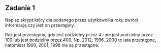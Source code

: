 Zadanie 1
---

Napisz skrypt który dla podanego przez użytkownika roku zwróci informację czy jest on przestępny.

Rok jest przestępny, gdy jest podzielny przez 4 i nie jest podzielny przez 100 lub jest podzielny przez 400. Np. 2012, 1996, 2000 to lata przestępne, natomiast 1900, 2001, 1998 nie są przestępne.